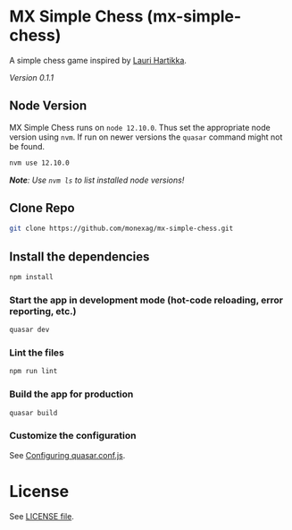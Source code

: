 # MX Simple Chess (mx-simple-chess)

A simple chess game inspired by [Lauri Hartikka](https://www.freecodecamp.org/news/simple-chess-ai-step-by-step-1d55a9266977/).

_Version 0.1.1_

## Node Version

MX Simple Chess runs on `node 12.10.0`. Thus set the appropriate node version using `nvm`. If run on newer versions the `quasar` command might not be found.

```bash
nvm use 12.10.0
```

_**Note**: Use `nvm ls` to list installed node versions!_

## Clone Repo

```bash
git clone https://github.com/monexag/mx-simple-chess.git
```

## Install the dependencies

```bash
npm install
```

### Start the app in development mode (hot-code reloading, error reporting, etc.)

```bash
quasar dev
```

### Lint the files

```bash
npm run lint
```

### Build the app for production

```bash
quasar build
```

### Customize the configuration

See [Configuring quasar.conf.js](https://quasar.dev/quasar-cli/quasar-conf-js).

# License

See [LICENSE file](/LICENSE).
